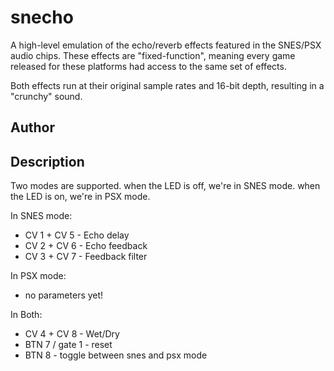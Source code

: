 # snecho

A high-level emulation of the echo/reverb effects featured in the SNES/PSX audio chips. These effects are "fixed-function", meaning every game released for these platforms had access to the same set of effects.

Both effects run at their original sample rates and 16-bit depth, resulting in a "crunchy" sound.

## Author

<!-- Insert Your Name Here -->

## Description

Two modes are supported. when the LED is off, we're in SNES mode. when the LED is on, we're in PSX mode.

In SNES mode:

- CV 1 + CV 5 - Echo delay
- CV 2 + CV 6 - Echo feedback
- CV 3 + CV 7 - Feedback filter

In PSX mode:

- no parameters yet!

In Both:

- CV 4 + CV 8 - Wet/Dry
- BTN 7 / gate 1 - reset
- BTN 8 - toggle between snes and psx mode

